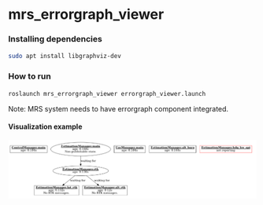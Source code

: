 # mrs_errorgraph_viewer
 
### Installing dependencies

```bash
sudo apt install libgraphviz-dev
```
 
### How to run

```bash
roslaunch mrs_errorgraph_viewer errorgraph_viewer.launch
```

Note: MRS system needs to have errorgraph component integrated. 

#### Visualization example
![](.fig/visualization_example.png)

